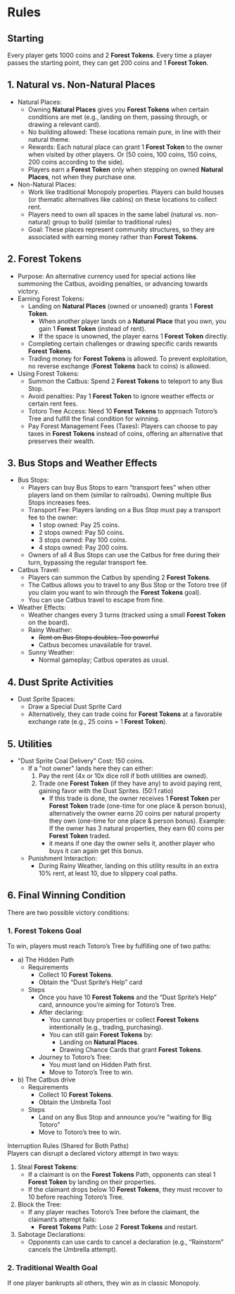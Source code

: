 # Rules

## Starting

Every player gets 1000 coins and 2 **Forest Tokens**.
Every time a player passes the starting point, they can get 200 coins and 1 **Forest Token**.

## 1. Natural vs. Non-Natural Places

- Natural Places:
  - Owning **Natural Places** gives you **Forest Tokens** when certain conditions are met (e.g., landing on them, passing through, or drawing a relevant card).
  - No building allowed: These locations remain pure, in line with their natural theme.
  - Rewards: Each natural place can grant 1 **Forest Token** to the owner when visited by other players. Or (50 coins, 100 coins, 150 coins, 200 coins according to the side).
  - Players earn a **Forest Token** only when stepping on owned **Natural Places**, not when they purchase one.
- Non-Natural Places:
  - Work like traditional Monopoly properties. Players can build houses (or thematic alternatives like cabins) on these locations to collect rent.
  - Players need to own all spaces in the same label (natural vs. non-natural) group to build (similar to traditional rules)
  - Goal: These places represent community structures, so they are associated with earning money rather than **Forest Tokens**.

## 2. Forest Tokens

- Purpose: An alternative currency used for special actions like summoning the Catbus, avoiding penalties, or advancing towards victory.
- Earning Forest Tokens:
  - Landing on **Natural Places** (owned or unowned) grants 1 **Forest Token**.
    - When another player lands on a **Natural Place** that you own, you gain 1 **Forest Token** (instead of rent).
    - If the space is unowned, the player earns 1 **Forest Token** directly.
  - Completing certain challenges or drawing specific cards rewards **Forest Tokens**.
  - Trading money for **Forest Tokens** is allowed. To prevent exploitation, no reverse exchange (**Forest Tokens** back to coins) is allowed.
- Using Forest Tokens:
  - Summon the Catbus: Spend 2 **Forest Tokens** to teleport to any Bus Stop.
  - Avoid penalties: Pay 1 **Forest Token** to ignore weather effects or certain rent fees.
  - Totoro Tree Access: Need 10 **Forest Tokens** to approach Totoro’s Tree and fulfill the final condition for winning.
  - Pay Forest Management Fees (Taxes): Players can choose to pay taxes in **Forest Tokens** instead of coins, offering an alternative that preserves their wealth.

## 3. Bus Stops and Weather Effects

- Bus Stops:
  - Players can buy Bus Stops to earn “transport fees” when other players land on them (similar to railroads). Owning multiple Bus Stops increases fees.
  - Transport Fee: Players landing on a Bus Stop must pay a transport fee to the owner:
    - 1 stop owned: Pay 25 coins.
    - 2 stops owned: Pay 50 coins.
    - 3 stops owned: Pay 100 coins.
    - 4 stops owned: Pay 200 coins.
  - Owners of all 4 Bus Stops can use the Catbus for free during their turn, bypassing the regular transport fee.
- Catbus Travel:
  - Players can summon the Catbus by spending 2 **Forest Tokens**.
  - The Catbus allows you to travel to any Bus Stop or the Totoro tree (if you claim you want to win through the **Forest Tokens** goal).
  - You can use Catbus travel to escape from fine.
- Weather Effects:
  - Weather changes every 3 turns (tracked using a small **Forest Token** on the board).
  - Rainy Weather:
    - ~~Rent on Bus Stops doubles. Too powerful~~
    - Catbus becomes unavailable for travel.
  - Sunny Weather:
    - Normal gameplay; Catbus operates as usual.

## 4. Dust Sprite Activities

- Dust Sprite Spaces:
  - Draw a Special Dust Sprite Card
  - Alternatively, they can trade coins for **Forest Tokens** at a favorable exchange rate (e.g., 25 coins = 1 **Forest Token**).

## 5. Utilities

- "Dust Sprite Coal Delivery" Cost: 150 coins.
  - If a "not owner" lands here they can either:
    1. Pay the rent (4x or 10x dice roll if both utilities are owned).
    2. Trade one **Forest Token** (if they have any) to avoid paying rent, gaining favor with the Dust Sprites. (50:1 ratio)
        - If this trade is done, the owner receives 1 **Forest Token** per **Forest Token** trade (one-time for one place & person bonus), alternatively the owner earns 20 coins per natural property they own (one-time for one place & person bonus). Example: If the owner has 3 natural properties, they earn 60 coins per **Forest Token** traded.
        - it means if one day the owner sells it, another player who buys it can again get this bonus.
  - Punishment Interaction:
    - During Rainy Weather, landing on this utility results in an extra 10% rent, at least 10, due to slippery coal paths.

## 6. Final Winning Condition

There are two possible victory conditions:

### 1. Forest Tokens Goal

To win, players must reach Totoro’s Tree by fulfilling one of two paths:

- a) The Hidden Path
  - Requirements
    - Collect 10 **Forest Tokens**.
    - Obtain the “Dust Sprite’s Help” card
  - Steps
    - Once you have 10 **Forest Tokens** and the “Dust Sprite’s Help” card, announce you’re aiming for Totoro’s Tree.
    - After declaring:
      - You cannot buy properties or collect **Forest Tokens** intentionally (e.g., trading, purchasing).
      - You can still gain **Forest Tokens** by:
        - Landing on **Natural Places**.
        - Drawing Chance Cards that grant **Forest Tokens**.
    - Journey to Totoro’s Tree:
      - You must land on Hidden Path first.
      - Move to Totoro’s Tree to win.
- b) The Catbus drive
  - Requirements
    - Collect 10 **Forest Tokens**.
    - Obtain the Umbrella Tool
  - Steps
    - Land on any Bus Stop and announce you’re "waiting for Big Totoro"
    - Move to Totoro’s tree to win.

Interruption Rules (Shared for Both Paths) \
Players can disrupt a declared victory attempt in two ways:

  1. Steal **Forest Tokens**:
      - If a claimant is on the **Forest Tokens** Path, opponents can steal 1 **Forest Token** by landing on their properties.
      - If the claimant drops below 10 **Forest Tokens**, they must recover to 10 before reaching Totoro’s Tree.
  2. Block the Tree:
      - If any player reaches Totoro’s Tree before the claimant, the claimant’s attempt fails:
          - **Forest Tokens** Path: Lose 2 **Forest Tokens** and restart.
  3. Sabotage Declarations:
      - Opponents can use cards to cancel a declaration (e.g., “Rainstorm” cancels the Umbrella attempt).

### 2. Traditional Wealth Goal

If one player bankrupts all others, they win as in classic Monopoly.
